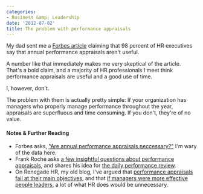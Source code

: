 ```yaml
---
categories:
- Business &amp; Leadership
date: '2012-07-02'
title: The problem with performance appraisals
---
```


My dad sent me a <a href="http://management.fortune.cnn.com/2012/06/27/are-annual-performance-reviews-necessary/">Forbes article</a> claiming that 98 percent of HR executives say that annual performance appraisals aren't useful.

A number like that immediately makes me very skeptical of the article. That's a bold claim, and a majority of HR professionals I meet think performance appraisals are useful and a good use of time.

I, however, don't.

The problem with them is actually pretty simple: If your organization has managers who properly manage performance throughout the year, appraisals are superfluous and time consuming. If you don't, they're of no value.

<h4>Notes & Further Reading</h4>

<ul>
<li>Forbes asks, <a href="http://management.fortune.cnn.com/2012/06/27/are-annual-performance-reviews-necessary/">"Are annual performance appraisals neccessary?"</a> I'm wary of the data here.</li>
<li>Frank Roche asks <a href="http://www.knowhr.com/blog/2012/01/31/10-questions-about-your-performance-reviews/">a few insightful questions about performance appraisals</a>, and shares his idea for <a href="http://www.knowhr.com/blog/2009/04/13/did-you-do-your-daily-performance-review-yet/">the daily performance review</a>.</li>
<li>On Renegade HR, my old blog, I've argued that <a href="http://renegadehr.net/eliminate-annual-performance-review-appraisal/">performance appraisals fail at their main objectives</a>, and that <a href="http://renegadehr.net/if-managers-did-their-jobs/">if managers were more effective people leaders</a>, a lot of what HR does would be unnecessary.</li>
</ul>